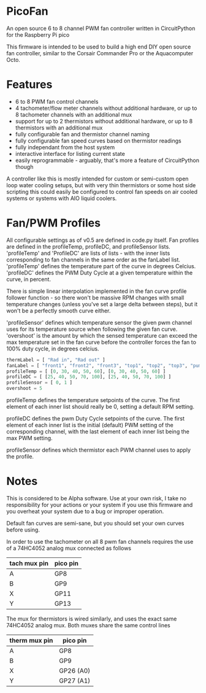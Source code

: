 # PicoFan
An open source 6 to 8 channel PWM fan controller written in CircuitPython for the Raspberry Pi pico

This firmware is intended to be used to build a high end DIY open source fan controller, similar to the Corsair Commander Pro or the Aquacomputer Octo.

# Features
- 6 to 8 PWM fan control channels
- 4 tachometer/flow meter channels without additional hardware, or up to 8 tachometer channels with an additional mux
- support for up to 2 thermistors without additional hardware, or up to 8 thermistors with an additional mux
- fully configurable fan and thermistor channel naming
- fully configurable fan speed curves based on thermistor readings
- fully independant from the host system
- interactive interface for listing current state
- easily reprogrammable - arguably, that's more a feature of CircuitPython though

A controller like this is mostly intended for custom or semi-custom open loop water cooling setups, but with very thin thermistors or some host side scripting this could easily be configured to control fan speeds on air cooled systems or systems with AIO liquid coolers.

# Fan/PWM Profiles
All configurable settings as of v0.5 are defined in code.py itself. 
Fan profiles are defined in the profileTemp, profileDC, and profileSensor lists.
'profileTemp' and 'ProfileDC' are lists of lists - with the inner lists corresponding to fan channels in the same order as the fanLabel list.
'profileTemp' defines the temperature part of the curve in degrees Celcius.
'profileDC' defines the PWM Duty Cycle at a given temperature within the curve, in percent.

There is simple linear interpolation implemented in the fan curve profile follower function - so there won't be massive RPM changes with small temperature changes (unless you've set a large delta between steps), but it won't be a perfectly smooth curve either.

'profileSensor' defines which temperature sensor the given pwm channel uses for its temperature source when following the given fan curve.
'overshoot' is the amount by which the sensed temperature can exceed the max temperature set in the fan curve before the controller forces the fan to 100% duty cycle, in degrees celcius.

```python
thermLabel = [ "Rad in", "Rad out" ]
fanLabel = [ "front1", "front2", "front3", "top1", "top2", "top3", "pump1", "pump2" ]
profileTemp = [ [0, 30, 40, 50, 60], [0, 30, 40, 50, 60] ]
profileDC = [ [25, 40, 50, 70, 100], [25, 40, 50, 70, 100] ]
profileSensor = [ 0, 1 ]
overshoot = 5
```

profileTemp defines the temperature setpoints of the curve.
The first element of each inner list should really be 0, setting a default RPM setting.

profileDC defines the pwm Duty Cycle setpoints of the curve. 
The first element of each inner list is the initial (default) PWM setting of the corresponding channel, with the last element of each inner list being the max PWM setting.

profileSensor defines which thermistor each PWM channel uses to apply the profile.

# Notes
This is considered to be Alpha software. Use at your own risk, I take no responsibility for your actions or your system if you use this firmware and you overheat your system due to a bug or improper operation. 

Default fan curves are semi-sane, but you should set your own curves before using.

In order to use the tachometer on all 8 pwm fan channels requires the use of a 74HC4052 analog mux connected as follows

| tach mux pin | pico pin |
|---------|----------|
|    A    |    GP8   |
|    B    |    GP9   |
|    X    |    GP11  |
|    Y    |    GP13  |

The mux for thermistors is wired similarly, and uses the exact same 74HC4052 analog mux. Both muxes share the same control lines

| therm mux pin | pico pin |
|---------|----------|
|    A    |    GP8   |
|    B    |    GP9   |
|    X    |    GP26 (A0)  |
|    Y    |    GP27 (A1)  |
